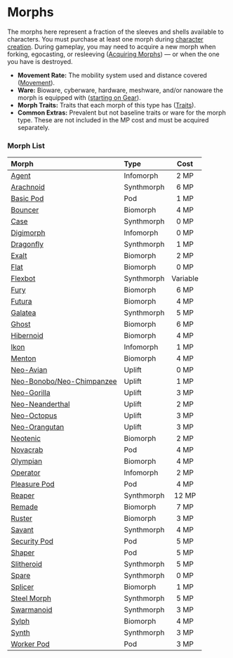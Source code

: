# Morphs

The morphs here represent a fraction of the sleeves and shells available to characters. You must purchase at least one morph during [character creation](01-character-stats.md). During gameplay, you may need to acquire a new morph when forking, egocasting, or resleeving ([Acquiring Morphs](../15/03-acquiring-morphs.md)) — or when the one you have is destroyed.

<!-- CLEANED div class="stat-list" -->

- **Movement Rate:** The mobility system used and distance covered ([Movement](../12/24-movement.md)).
- **Ware:** Bioware, cyberware, hardware, meshware, and/or nanoware the morph is equipped with ([starting on Gear](../16/05-common-tech-and-ware.md)).
- **Morph Traits:** Traits that each morph of this type has ([Traits](28-traits.md)).
- **Common Extras:** Prevalent but not baseline traits or ware for the morph type. These are not included in the MP cost and must be acquired separately.

<!-- CLEANED /div -->

<!-- CLEANED blockquote class="framed-table" -->

### Morph List

<!--order-->
| Morph                                                                             | Type       |    Cost    |
| :-------------------------------------------------------------------------------- | :--------- | :--------: |
| [Agent](26-infomorphs.md#agent)                                                   | Infomorph  | 2&nbsp;MP  |
| [Arachnoid](25-synthmorphs.md#arachnoid)                                          | Synthmorph | 6&nbsp;MP  |
| [Basic Pod](23-pod-biomorphs.md#basic-pod)                                        | Pod        | 1&nbsp;MP  |
| [Bouncer](22-common-biomorphs.md#bouncer)                                         | Biomorph   | 4&nbsp;MP  |
| [Case](25-synthmorphs.md#case)                                                    | Synthmorph | 0&nbsp;MP  |
| [Digimorph](26-infomorphs.md#digimorph)                                           | Infomorph  | 0&nbsp;MP  |
| [Dragonfly](25-synthmorphs.md#dragonfly)                                          | Synthmorph | 1&nbsp;MP  |
| [Exalt](22-common-biomorphs.md#exalt)                                             | Biomorph   | 2&nbsp;MP  |
| [Flat](22-common-biomorphs.md#flat)                                               | Biomorph   | 0&nbsp;MP  |
| [Flexbot](25-synthmorphs.md#flexbot)                                              | Synthmorph |  Variable  |
| [Fury](22-common-biomorphs.md#fury)                                               | Biomorph   | 6&nbsp;MP  |
| [Futura](22-common-biomorphs.md#futura)                                           | Biomorph   | 4&nbsp;MP  |
| [Galatea](25-synthmorphs.md#galatea)                                              | Synthmorph | 5&nbsp;MP  |
| [Ghost](22-common-biomorphs.md#ghost)                                             | Biomorph   | 6&nbsp;MP  |
| [Hibernoid](22-common-biomorphs.md#hibernoid)                                     | Biomorph   | 4&nbsp;MP  |
| [Ikon](26-infomorphs.md#ikon)                                                     | Infomorph  | 1&nbsp;MP  |
| [Menton](22-common-biomorphs.md#menton)                                           | Biomorph   | 4&nbsp;MP  |
| [Neo-Avian](24-uplift-biomorphs.md#neo-avian)                                     | Uplift     | 0&nbsp;MP  |
| [Neo-Bonobo/<!-- CLEANED wbr -->Neo-Chimpanzee](24-uplift-biomorphs.md#neo-bonoboneo-chimpanzee) | Uplift     | 1&nbsp;MP  |
| [Neo-Gorilla](24-uplift-biomorphs.md#neo-gorilla)                                 | Uplift     | 3&nbsp;MP  |
| [Neo-Neanderthal](24-uplift-biomorphs.md#neo-neanderthal)                         | Uplift     | 2&nbsp;MP  |
| [Neo-Octopus](24-uplift-biomorphs.md#neo-octopus)                                 | Uplift     | 3&nbsp;MP  |
| [Neo-Orangutan](24-uplift-biomorphs.md#neo-orangutan)                             | Uplift     | 3&nbsp;MP  |
| [Neotenic](22-common-biomorphs.md#neotenic)                                       | Biomorph   | 2&nbsp;MP  |
| [Novacrab](23-pod-biomorphs.md#novacrab)                                          | Pod        | 4&nbsp;MP  |
| [Olympian](22-common-biomorphs.md#olympian)                                       | Biomorph   | 4&nbsp;MP  |
| [Operator](26-infomorphs.md#operator)                                             | Infomorph  | 2&nbsp;MP  |
| [Pleasure Pod](23-pod-biomorphs.md#pleasure-pod)                                  | Pod        | 4&nbsp;MP  |
| [Reaper](25-synthmorphs.md#reaper)                                                | Synthmorph | 12&nbsp;MP |
| [Remade](22-common-biomorphs.md#remade)                                           | Biomorph   | 7&nbsp;MP  |
| [Ruster](22-common-biomorphs.md#ruster)                                           | Biomorph   | 3&nbsp;MP  |
| [Savant](25-synthmorphs.md#savant)                                                | Synthmorph | 4&nbsp;MP  |
| [Security Pod](23-pod-biomorphs.md#security-pod)                                  | Pod        | 5&nbsp;MP  |
| [Shaper](23-pod-biomorphs.md#shaper)                                              | Pod        | 5&nbsp;MP  |
| [Slitheroid](25-synthmorphs.md#slitheroid)                                        | Synthmorph | 5&nbsp;MP  |
| [Spare](25-synthmorphs.md#spare)                                                  | Synthmorph | 0&nbsp;MP  |
| [Splicer](22-common-biomorphs.md#splicer)                                         | Biomorph   | 1&nbsp;MP  |
| [Steel Morph](25-synthmorphs.md#steel-morph)                                      | Synthmorph | 5&nbsp;MP  |
| [Swarmanoid](25-synthmorphs.md#swarmanoid)                                        | Synthmorph | 3&nbsp;MP  |
| [Sylph](22-common-biomorphs.md#sylph)                                             | Biomorph   | 4&nbsp;MP  |
| [Synth](25-synthmorphs.md#synth)                                                  | Synthmorph | 3&nbsp;MP  |
| [Worker Pod](23-pod-biomorphs.md#worker-pod)                                      | Pod        | 3&nbsp;MP  |

<!-- CLEANED /blockquote -->

